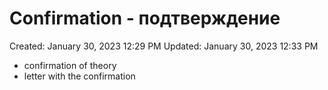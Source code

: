 # Confirmation - подтверждение

Created: January 30, 2023 12:29 PM
Updated: January 30, 2023 12:33 PM

- confirmation of theory
- letter with the confirmation